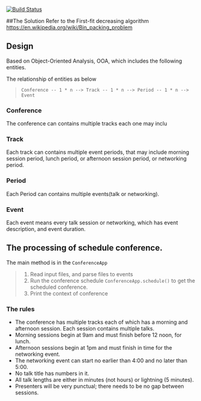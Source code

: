 [![Build Status](https://travis-ci.org/lannerate/conference-track.svg?branch=master)](https://travis-ci.org/lannerate/conference-track)


##The Solution
Refer to the First-fit decreasing algorithm https://en.wikipedia.org/wiki/Bin_packing_problem

## Design
Based on Object-Oriented Analysis, OOA, which includes the following entities.

The relationship of entities as below
> `Conference -- 1 * n --> Track -- 1 * n --> Period -- 1 * n --> Event `

### Conference 
The conference can contains multiple tracks each one may inclu 

### Track
Each track can contains multiple event periods, that may include morning session period, lunch period, or afternoon session period, or networking period.

### Period
Each Period can contains multiple events(talk or networking). 

### Event
Each event means every talk session or networking, which has event description, and event duration.

## The processing of schedule conference.
The main method is in the `ConferenceApp`
> 1. Read input files, and parse files to events
> 2. Run the conference schedule `ConferenceApp.schedule()` to get the scheduled conference.
> 3. Print the context of conference

### The rules

- The conference has multiple tracks each of which has a morning and afternoon session.
Each session contains multiple talks.
- Morning sessions begin at 9am and must finish before 12 noon, for lunch.
- Afternoon sessions begin at 1pm and must finish in time for the networking event.
- The networking event can start no earlier than 4:00 and no later than 5:00.
- No talk title has numbers in it.
- All talk lengths are either in minutes (not hours) or lightning (5 minutes).
- Presenters will be very punctual; there needs to be no gap between sessions.